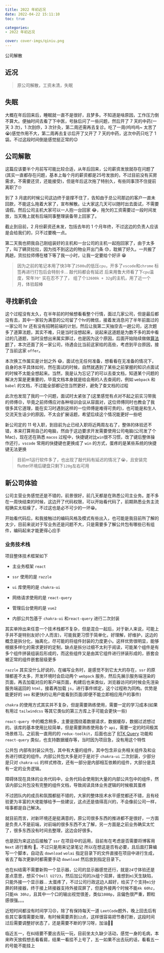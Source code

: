 ```yaml
---
title: 2022 年初近况
date: 2022-04-22 15:11:10
toc: true

categories:
- 2022 年初近况

cover: cover-imgs/qiniu.png
---
```


公司解散
<!-- more -->

## 近况

> 原公司解散，工资未清，失眠

## 失眠

大概在年后回来后，睡眠就一直不是很好，且梦多。不知道是啥原因，工作压力倒不算大。便抽时间去看了下中医，号脉后问了一些问题，然后开了 7 天的中药(一天 3 次)，1 次刮痧，3 次针灸，第二周还需再去复诊。吃了一周(呜呜呜\~ 太苦了 😭)感觉作用不大，第二周再去复诊后开了又开了 7 天的中药，这次中药只吃了 1 袋。不过这段时间倒是感觉挺正常的😌

## 公司解散

这篇应该要半个月前写可能比较合适，从年后回来，公司薪资发放就存在问题了(其实一直都存在问题，基本上每个月的薪资都是25号发放的，不过目前没有买房需求，不需要还贷，还能接受)，但是年后这次拖了特别久，有些同事顶不住提前离职了🙄&#x20;

到了 3 月底的时候公司这边终于是撑不住了，告知由于总公司那边的客户一直未回款，不能这么拖着大家了，宣布解散。让大家这几天可以随时出去面试，不需要请假。然后公司主机大家可以一人抱一台回家 😂，拖欠的工资需要过一段时间发放，当天晚上就有后端同事整理装备带上回家了。

截止到目前，2 月份薪资还未发，包括去年的 1 个月年终，不过这边的负责人应该是会给我们的，只不过要晚一点。

第二天我也把我自己刚组装好的主机和一台公司的主机一起抱回家了，由于太多了，叫了辆货拉拉，因为找不到这边的物业开出门条 😓，耽搁了好久。一共搬了两趟，货拉拉师傅在楼下等了我一小时，让我一定要给个好评 😁

> 因为之前的笔记本用了快3年了`2500u`的低压`cpu`，开多了`vscode`和`chrome` 标签再进行打包后会特别卡... 敲代码都会有延迟 后来用鲁大师看了下`cpu`温度，常年`70°` 实在忍不了了， 组了个`12600k + 32g`的主机，用了近一个月，体验超棒

## 寻找新机会

这个过程没有太久，在半年前的时候想看看整个行情，面过几家公司，但是最后都没有去，其中一家较为满意的公司留了个hr的微信，接着发消息问了半年前面过的一家公司 hr 还有没有招聘前端的计划，然后让我第二天抽空去一趟公司，这次题多了道算法题，其实不难，只是当时没想起来，说起来这道题是为数不多的其中看过的几道题，当时没想出来属实罪过，也是因为这个原因，后面开始陆续做做[算法题](https://github.com/coderlfm/leetcode "算法题")了，本次还面了另一家公司，待遇会比当前这家给的高些，考虑到平台原因，接了当前这家 `offer`。

本次换工作属实是计划之外 😷，面试也无任何准备，想看看在无准备的情况下，自身的水平具体如何，然在面试的时候，自然就遇到了某些之前掌握的知识点面试的时候不太能全想起来。当然，我是认为忘记了的可以去查文档，知道某个问题的解决方案是更重要的，毕竟文档本身就是给会用的人去查阅的，例如 `webpack` 和 `babel` 的文档，不过能全部都记住当然更好，避免了查文档的过程

此次也发现了我的一个问题，面试时太紧张了(这里感觉有点对不起之前实习带我的师傅😣，毕竟之前师傅应对各种培训会议从容面对，这位师傅同时也教会了我很多其它道理，能在实习时遇到这样的一位师傅是难得可贵的)，也可能是和生人交流天生话少的原因，不太会扩展话题，希望后续这个情况能更好一些吧

新公司定的 11 号入职，到目前为止已经入职将近两周左右了，整体的体验还不错，本来打算用自己的电脑，然由于这边要求开发需要使用公司电脑(公司发了个 Mac)，现在还在熟悉 `macos` 过程中，快捷键对比`win`很不习惯，改了键后整体操作还行，`vscode` 常用的快捷键也更换成了 `win` 的方式，蛋疼的是某些系统的快捷键无法更换

> 目前m1运行软件多了，也出现了敲代码有延迟的情况了😭，且安装完flutter环境后硬盘只剩下`120g`左右可用

## 新公司体验

公司主营业务感觉还是不错的，前景很好，前几天都是在熟悉公司主业务。差不多在一周快结束的时候，这边开了代码权限，可以开始看代码了，前期熟悉业务主流程确实太枯燥了，不过这也是必不可少的一环😁。

开始看代码后，和我接触过的编码风格及模式有些出入，也可能是我目前所了解的太少，目前来说对于写业务还是问题不大，只是需要多了解公共包有哪些已有组件，编码起来才能更得心应手

### 业务技术栈

项目整体技术框架如下

*   主业务框架 `react`

*   `ssr` 使用的是 `razzle`

*   `ui` 库使用的是 `chakra-ui`

*   网络请求使用的是 `react-query`

*   管理后台使用的是 `vue2`

*   内部公共包基于 `chakra-ui` 和`react-query` 进行二次封装

其实单拎出来任意一个技术栈都不复杂，但是混合一起后，对于新人来说，可能上手并不是特别友好(个人而言)，可能我更习惯于简单化，好理解，好维护，这边的概念是拆分化，抽离化，尽可能的将组件封装的力度更小。这样优势很明显，能够根据多样化的需求更好的定制，缺点是拆分过细不太利于阅读，可能某个组件是有多个组件拼装组装后形成的，而这些组件又是由其它组件进行拼装形成的，嵌套会被正常的组件嵌套层级更多

`razzle` 其实没什么好说的，在编写业务时，是感觉不到它太大的存在，`ssr` 的原理都差不太多，开发环境时会启动两个 `webpack` 服务，然后先展示服务端渲染的页面，再去加载对应的客户端页面，构建后也来类似，浏览器访问的时候会先渲染服务端返回的 `html`，接着再加载 `js`，进行事件绑定，这个过程称为同构。优势是能更好的 `seo` 和更快的让用户能看到页面(即便不能立即相应用户的事件)

`chakra` 的使用方式其实并不复杂，但是需要熟练使用，需要一定的学习成本(如果有用过 `tailwindcss` 等其它类似的第三方库上手可能会更快一些)

`react-query `中的概念稍多，主要是围绕着数据请求，数据缓存，数据过滤想过的。该库的基本使用比较简单，但是需要熟练使用各个 `api`，需要一定的时间极其场景练习。之前我一直用的的 `redux-toolkit`，后面也出了 [RTK Query](https://redux-toolkit.js.org/rtk-query/overview "RTK Query") 功能和 `react-query` 类似，也支持数据缓存等，当时因为项目急，没有用这个特性

公共包 内部有封装公共包，其中有大量的组件，其中包含非业务相关组件及和业务进行绑定的组件。内部公共包大多是对于是对于 `chakra-ui` 二次封装，少部分是只对 `chakra-ui` 的样式修改，还有一部分是内部相互依赖的组件，大部分是具有一定的业务逻辑。

障碍体现在具体的业务代码中，业务代码会使用到大量的内部公共包中的组件，然该内部公共包没有完整的组件文档，导致阅读具体业务逻辑的时候极其蛋疼

不过团队内的成员和氛围都挺不错的，大家的整体技术水平感觉都还不错，且有经验更为丰富的大佬能够给予一些建议，这点还是值得高兴的，不会像前公司一样，啥事都是自己解决。

就目前而言，对新环境还是挺满意的，原公司很多东西的推进都不是很好，一方面是负责人不是前端，对前端的很多东西不太了解，另一方面是之前业务确实太忙了，很多东西没有时间去整理，这边会好很多。

也是因为来这边后接触了 `ssr` 在项目中的运用，目前有在考虑是否需要将博客用 `Next` 进行重构 🤔。不过只是用来记录笔记 所以在想这是否有必要，且后面打算编写一个脚本，自动去 `download` `wolai` 指定目录下的文件直接在项目中进行生成，省去了每次更新时都需要手动 `download` 然后放到指定目录下。

也在纠结需不需要新购一个显示器，公司的显示器感觉还行，就是`24`寸体验还是差点意思，想买个`Dell U2723`，然后加公司的`2k`组个双屏，谁想到`m1`天生缺陷，只能外接一个显示器... 太蛋疼了，不过公司行政这边人超好，给买了个支持`m1`分屏的转接器，终于接上转接器支持外接双屏了，但是外接两个时候不能`4k 60hz`，只能`4k 30hz`，且其中一个口的输出视觉很差，类似`1080p`，且偏色很严重，颗粒感很强。。。

近短时间都没有时间学习😣，除了有保持每天一道 `LeetCode`题外，晚上回去后有些其它事情需要处理，有时候需要弄到`12`点，这样很容易把节奏打断，这段时间过后需要调整好状态了，还是需要不断的学习呀，加油💪🏻

临近五一，在纠结要不要出去玩一玩，目前坐太久缺少活动，感觉一身的毛病，本来昨天放假想去看看肩，结果一看挂不上号了，五一如果不出去玩的话，看看五一的号能不能挂上
